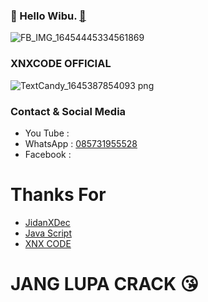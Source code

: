 ### 👋 Hello Wibu. [🗿]()

![FB_IMG_16454445334561869](https://user-images.githubusercontent.com/95429798/156431943-650b99e3-8fe6-43d1-8be6-e02d727efd27.jpg)


### XNXCODE OFFICIAL
![TextCandy_1645387854093 png](https://user-images.githubusercontent.com/92802033/158568770-86c76f29-75c0-4449-88e8-6736018f5474.png)

### Contact & Social Media
- You Tube : []()
- WhatsApp : [085731955528]()
- Facebook : []()


<!---
JidanXDec/JidanXDec is a ✨ special ✨ repository because its `README.md` (this file) appears on your GitHub profile.
You can click the Preview link to take a look at your changes.
--->
# Thanks For 
- [JidanXDec]()
- [Java Script]()
- [XNX CODE]() 

# JANG LUPA CRACK 😘
